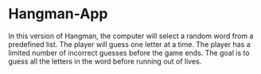 # Hangman-App
In this version of Hangman, the computer will select a random word from a predefined list. The player will guess one letter at a time. The player has a limited number of incorrect guesses before the game ends.  The goal is to guess all the letters in the word before running out of lives.
